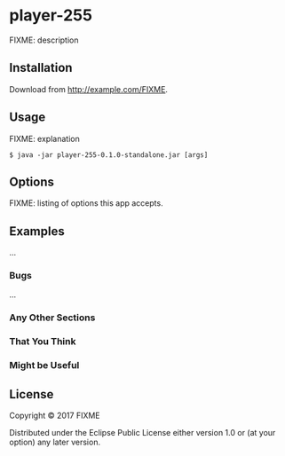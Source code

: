 # player-255

FIXME: description

## Installation

Download from http://example.com/FIXME.

## Usage

FIXME: explanation

    $ java -jar player-255-0.1.0-standalone.jar [args]

## Options

FIXME: listing of options this app accepts.

## Examples

...

### Bugs

...

### Any Other Sections
### That You Think
### Might be Useful

## License

Copyright © 2017 FIXME

Distributed under the Eclipse Public License either version 1.0 or (at
your option) any later version.
